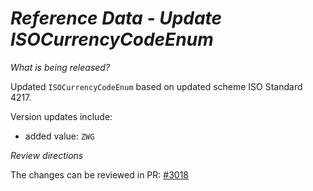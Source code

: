 # _Reference Data - Update ISOCurrencyCodeEnum_

_What is being released?_

Updated `ISOCurrencyCodeEnum` based on updated scheme ISO Standard 4217.

Version updates include:
- added value: `ZWG`


_Review directions_

The changes can be reviewed in PR: [#3018](https://github.com/finos/common-domain-model/pull/3018)
